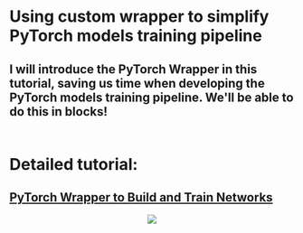 # Using custom wrapper to simplify PyTorch models training pipeline
## I will introduce the PyTorch Wrapper in this tutorial, saving us time when developing the PyTorch models training pipeline. We'll be able to do this in blocks!<br><br>

# **Detailed tutorial**:
## [PyTorch Wrapper to Build and Train Networks](https://pylessons.com/pytorch-introduction)

<p align="center">
  <img src="https://pylessons.com/media/Tutorials/mltu/pytorch-wrapper/pytorch-wrapper.png">
</p>